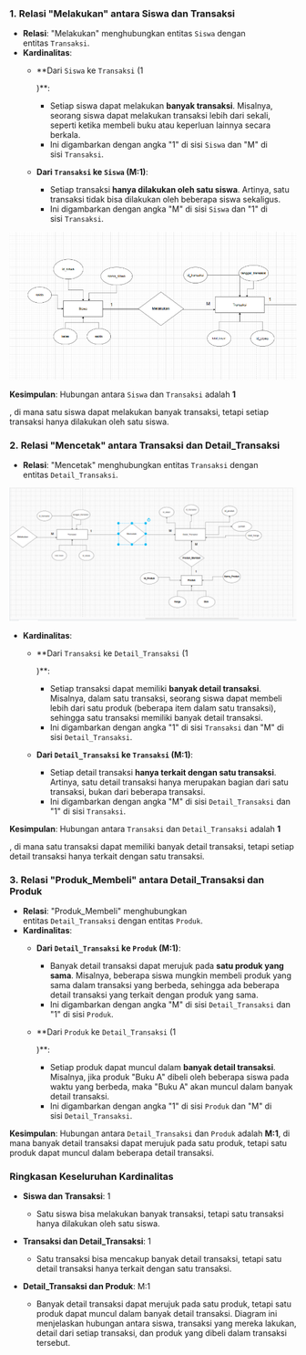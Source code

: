  
### 1. **Relasi "Melakukan" antara Siswa dan Transaksi**

- **Relasi**: "Melakukan" menghubungkan entitas `Siswa` dengan entitas `Transaksi`.
- **Kardinalitas**:
    - **Dari `Siswa` ke `Transaksi` (1
        
        )**:
        - Setiap siswa dapat melakukan **banyak transaksi**. Misalnya, seorang siswa dapat melakukan transaksi lebih dari sekali, seperti ketika membeli buku atau keperluan lainnya secara berkala.
        - Ini digambarkan dengan angka "1" di sisi `Siswa` dan "M" di sisi `Transaksi`.
    - **Dari `Transaksi` ke `Siswa` (M:1)**:
        - Setiap transaksi **hanya dilakukan oleh satu siswa**. Artinya, satu transaksi tidak bisa dilakukan oleh beberapa siswa sekaligus.
        - Ini digambarkan dengan angka "M" di sisi `Siswa` dan "1" di sisi `Transaksi`.

![](assett/erd1.png)

**Kesimpulan**: Hubungan antara `Siswa` dan `Transaksi` adalah **1**

, di mana satu siswa dapat melakukan banyak transaksi, tetapi setiap transaksi hanya dilakukan oleh satu siswa.
### 2. **Relasi "Mencetak" antara Transaksi dan Detail_Transaksi**

- **Relasi**: "Mencetak" menghubungkan entitas `Transaksi` dengan entitas `Detail_Transaksi`.

![](assett/erd2.png)


- **Kardinalitas**:
    - **Dari `Transaksi` ke `Detail_Transaksi` (1
        
        )**:
        - Setiap transaksi dapat memiliki **banyak detail transaksi**. Misalnya, dalam satu transaksi, seorang siswa dapat membeli lebih dari satu produk (beberapa item dalam satu transaksi), sehingga satu transaksi memiliki banyak detail transaksi.
        - Ini digambarkan dengan angka "1" di sisi `Transaksi` dan "M" di sisi `Detail_Transaksi`.
    - **Dari `Detail_Transaksi` ke `Transaksi` (M:1)**:
        - Setiap detail transaksi **hanya terkait dengan satu transaksi**. Artinya, satu detail transaksi hanya merupakan bagian dari satu transaksi, bukan dari beberapa transaksi.
        - Ini digambarkan dengan angka "M" di sisi `Detail_Transaksi` dan "1" di sisi `Transaksi`.

**Kesimpulan**: Hubungan antara `Transaksi` dan `Detail_Transaksi` adalah **1**

, di mana satu transaksi dapat memiliki banyak detail transaksi, tetapi setiap detail transaksi hanya terkait dengan satu transaksi.

### 3. **Relasi "Produk_Membeli" antara Detail_Transaksi dan Produk**

- **Relasi**: "Produk_Membeli" menghubungkan entitas `Detail_Transaksi` dengan entitas `Produk`.
- **Kardinalitas**:
    - **Dari `Detail_Transaksi` ke `Produk` (M:1)**:
        - Banyak detail transaksi dapat merujuk pada **satu produk yang sama**. Misalnya, beberapa siswa mungkin membeli produk yang sama dalam transaksi yang berbeda, sehingga ada beberapa detail transaksi yang terkait dengan produk yang sama.
        - Ini digambarkan dengan angka "M" di sisi `Detail_Transaksi` dan "1" di sisi `Produk`.
    - **Dari `Produk` ke `Detail_Transaksi` (1
        
        )**:
        - Setiap produk dapat muncul dalam **banyak detail transaksi**. Misalnya, jika produk "Buku A" dibeli oleh beberapa siswa pada waktu yang berbeda, maka "Buku A" akan muncul dalam banyak detail transaksi.
        - Ini digambarkan dengan angka "1" di sisi `Produk` dan "M" di sisi `Detail_Transaksi`.

**Kesimpulan**: Hubungan antara `Detail_Transaksi` dan `Produk` adalah **M:1**, di mana banyak detail transaksi dapat merujuk pada satu produk, tetapi satu produk dapat muncul dalam beberapa detail transaksi.
### Ringkasan Keseluruhan Kardinalitas
- **Siswa dan Transaksi**: 1

    - Satu siswa bisa melakukan banyak transaksi, tetapi satu transaksi hanya dilakukan oleh satu siswa.
- **Transaksi dan Detail_Transaksi**: 1

    - Satu transaksi bisa mencakup banyak detail transaksi, tetapi satu detail transaksi hanya terkait dengan satu transaksi.
- **Detail_Transaksi dan Produk**: M:1
    - Banyak detail transaksi dapat merujuk pada satu produk, tetapi satu produk dapat muncul dalam banyak detail transaksi.
Diagram ini menjelaskan hubungan antara siswa, transaksi yang mereka lakukan, detail dari setiap transaksi, dan produk yang dibeli dalam transaksi tersebut.

